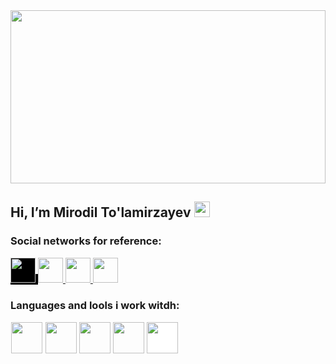 <img width="100%" height="277" src="https://repository-images.githubusercontent.com/330349275/281486b8-097d-4fdb-a4a5-92fc485f920c">
<!-- https://i0.wp.com/www.realpythonproject.com/wp-content/uploads/2021/02/1_1NmxcsVu2ZeLr3RqF4rCVw.jpeg?fit=1200%2C800&ssl=1 -->

<h2> Hi, I’m Mirodil To'lamirzayev <img width="25" src="https://media.tenor.com/InfbZnZgATIAAAAi/hand-gif.gif"></h2>

### Social networks for reference:

<a href="https://t.me/tolamirzayev_077/" style="background-color: black;">
    <img style="background-color: black;" src="https://w7.pngwing.com/pngs/636/338/png-transparent-telegram-hd-logo-thumbnail.png" width="40">
  </a>
  <a href="https://fackebook.com/tolamirzayev_077/">
    <img src="https://w7.pngwing.com/pngs/636/338/png-transparent-telegram-hd-logo-thumbnail.png" width="40">
  </a>
  <a href="https://twitter.com/MirodilTo/">
    <img src="https://w7.pngwing.com/pngs/196/156/png-transparent-twitter-3d-twitter-twitter-logo-3d-twitter-logo-social-media-logo-3d-icon-thumbnail.png" width="40">
  </a>
  <a href="https://instagram.com/tolamirzayev_077/">
    <img src="https://w7.pngwing.com/pngs/408/296/png-transparent-app-b-w-instagram-logo-media-popular-social-2018-social-media-black-and-white-logos-icon.png" width="40">
  </a>
  
  
  ### Languages and lools i work witdh:
  <code><img style="border: 1px white solid;" width="50" src="https://upload.wikimedia.org/wikipedia/commons/thumb/3/38/HTML5_Badge.svg/2048px-HTML5_Badge.svg.png"></code>
<code><img width="50" src="https://upload.wikimedia.org/wikipedia/commons/thumb/6/62/CSS3_logo.svg/800px-CSS3_logo.svg.png"></code>
<code><img width="50" src="https://upload.wikimedia.org/wikipedia/commons/thumb/b/b2/Bootstrap_logo.svg/2560px-Bootstrap_logo.svg.png"></code>
<code><img width="50" src="https://upload.wikimedia.org/wikipedia/commons/thumb/d/d5/Tailwind_CSS_Logo.svg/2048px-Tailwind_CSS_Logo.svg.png"></code>
<code><img style="background-color: white;" width="50" src="https://en.logodownload.org/wp-content/uploads/2022/04/javascript-logo-41.png"></code>
